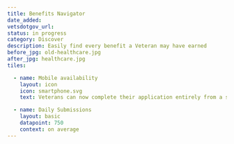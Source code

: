 ```yaml
---
title: Benefits Navigator
date_added:
vetsdotgov_url:
status: in progress
category: Discover
description: Easily find every benefit a Veteran may have earned
before_jpg: old-healthcare.jpg
after_jpg: healthcare.jpg
tiles:

  - name: Mobile availability
    layout: icon
    icon: smartphone.svg
    text: Veterans can now complete their application entirely from a smartphone

  - name: Daily Submissions
    layout: basic
    datapoint: 750
    context: on average
---
```

